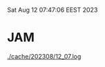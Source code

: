 Sat Aug 12 07:47:06 EEST 2023
# JAM
<a href='./cache/202308/12_07.log'>./cache/202308/12_07.log</a>

